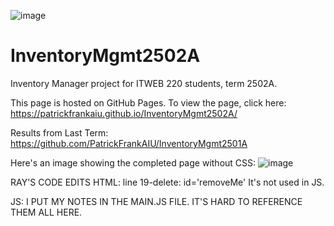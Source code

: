 ![image](https://github.com/PatrickFrankAIU/GradeManagerProject/assets/134087916/b5d814bf-e38f-456f-8f9c-cb5a98fb52fa)

# InventoryMgmt2502A
Inventory Manager project for ITWEB 220 students, term 2502A. 

This page is hosted on GitHub Pages. To view the page, click here:
https://patrickfrankaiu.github.io/InventoryMgmt2502A/

Results from Last Term: 
https://github.com/PatrickFrankAIU/InventoryMgmt2501A

Here's an image showing the completed page without CSS: 
![image](https://github.com/user-attachments/assets/7df5e498-9b7c-40e0-888d-7ab86f6b1481)

RAY'S CODE EDITS
HTML:
line 19-delete: id='removeMe' It's not used in JS.

JS:
I PUT MY NOTES IN THE MAIN.JS FILE. IT'S HARD TO REFERENCE THEM ALL HERE.